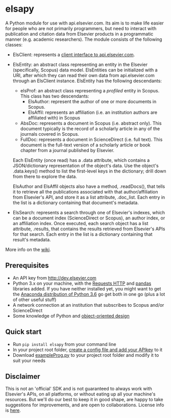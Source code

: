 # elsapy

A Python module for use with api.elsevier.com. Its aim is to make life easier for people who are not primarily programmers, but need to interact with publication and citation data from Elsevier products in a programmatic manner (e.g. academic researchers). The module consists of the following classes:

* ElsClient: represents a [client interface to api.elsevier.com](https://github.com/ElsevierDev/elsapy/wiki/Establishing-an-API-interface-for-your-program).
* ElsEntity: an abstract class representing an entity in the Elsevier (specifically, Scopus) data model. ElsEntities can be initialized with a URI, after which they can read their own data from api.elsevier.com through an ElsClient instance. ElsEntity has the following descendants:
	* elsProf: an abstract class representing a _profiled_ entity in Scopus. This class has two descendants:
		* ElsAuthor: represent the author of one or more documents in Scopus.
		* ElsAffil: represents an affiliation (i.e. an institution authors are affiliated with) in Scopus
	* AbsDoc: represents a document in Scopus (i.e. abstract only). This document typically is the record of a scholarly article in any of the journals covered in Scopus.
	* FullDoc: represents a document in ScienceDirect (i.e. full text). This document is the full-text version of a scholarly article or book chapter from a journal published by Elsevier.

	Each ElsEntity (once read) has a .data attribute, which contains a JSON/dictionary representation of the object's data. Use the object's .data.keys() method to list the first-level keys in the dictionary; drill down from there to explore the data.

	ElsAuthor and ElsAffil objects also have a method, .readDocs(), that tells it to retrieve all the publications associated with that author/affiliation from Elsevier's API, and store it as a list attribute, .doc_list. Each entry in the list is a dictionary containing that document's metadata.
* ElsSearch: represents a search through one of Elsevier's indexes, which can be a document index (ScienceDirect or Scopus), an author index, or an affiliation index. Once executed, each search object has a list attribute, .results, that contains the results retrieved from Elsevier's APIs for that search. Each entry in the list is a dictionary containing that result's metadata.

More info on the [wiki](https://github.com/ElsevierDev/elsapy/wiki).

## Prerequisites
*   An API key from http://dev.elsevier.com
*   Python 3.x on your machine, with the [Requests HTTP](http://docs.python-requests.org/) and [pandas](https://pandas.pydata.org/) libraries added. If you have neither installed yet, you might want to get the [Anaconda distribution of Python 3.6](https://www.continuum.io/downloads) go get both in one go (plus a lot of other useful stuff)
*   A network connection at an institution that subscribes to Scopus and/or ScienceDirect
*   Some knowledge of Python and [object-oriented design](https://en.wikipedia.org/wiki/Object-oriented_design)

## Quick start
*   Run `pip install elsapy` from your command line
*   In your project root folder, [create a config file and add your APIkey](https://github.com/ElsevierDev/elsapy/blob/master/CONFIG.md) to it
*	Download [exampleProg.py](https://raw.githubusercontent.com/ElsevierDev/elsapy/master/exampleProg.py) to your project root folder and modify it to suit your needs

## Disclaimer
This is not an 'official' SDK and is not guaranteed to always work with Elsevier's APIs, on all platforms, or without eating up all your machine's resources. But we'll do our best to keep it in good shape, are happy to take suggestions for improvements, and are open to collaborations. License info is [here](https://github.com/ElsevierDev/elsapy/blob/master/LICENSE.md).
